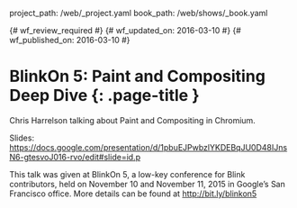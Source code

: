 project_path: /web/_project.yaml
book_path: /web/shows/_book.yaml

{# wf_review_required #}
{# wf_updated_on: 2016-03-10 #}
{# wf_published_on: 2016-03-10 #}

# BlinkOn 5: Paint and Compositing Deep Dive {: .page-title }

Chris Harrelson talking about Paint and Compositing in Chromium.

Slides: https://docs.google.com/presentation/d/1pbuEJPwbzlYKDEBqJU0D48IJnsN6-gtesvoJ016-rvo/edit#slide=id.p

This talk was given at BlinkOn 5, a low-key conference for Blink contributors, held on November 10 and November 11, 2015 in Google’s San Francisco office. More details can be found at http://bit.ly/blinkon5
